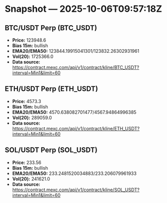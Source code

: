 # Snapshot — 2025-10-06T09:57:18Z

## BTC/USDT Perp (BTC_USDT)
- **Price:** 123948.6
- **Bias 15m:** bullish
- **EMA20/EMA50:** 123844.19915041301/123832.26302931961
- **Vol(20):** 1725366.0
- **Data source:** https://contract.mexc.com/api/v1/contract/kline/BTC_USDT?interval=Min1&limit=60

## ETH/USDT Perp (ETH_USDT)
- **Price:** 4573.3
- **Bias 15m:** bullish
- **EMA20/EMA50:** 4570.638082701477/4567.94864996385
- **Vol(20):** 289059.0
- **Data source:** https://contract.mexc.com/api/v1/contract/kline/ETH_USDT?interval=Min1&limit=60

## SOL/USDT Perp (SOL_USDT)
- **Price:** 233.56
- **Bias 15m:** bullish
- **EMA20/EMA50:** 233.2481520034883/233.206079961933
- **Vol(20):** 241621.0
- **Data source:** https://contract.mexc.com/api/v1/contract/kline/SOL_USDT?interval=Min1&limit=60
